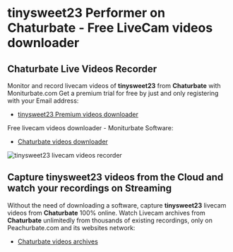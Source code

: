 # tinysweet23 Performer on Chaturbate - Free LiveCam videos downloader

## Chaturbate Live Videos Recorder

Monitor and record livecam videos of **tinysweet23** from **Chaturbate** with Moniturbate.com
Get a premium trial for free by just and only registering with your Email address:
* [tinysweet23 Premium videos downloader](https://moniturbate.com/request-demo-licence-key.html)

Free livecam videos downloader - Moniturbate Software:
* [Chaturbate videos downloader](https://moniturbate.com/moniturbate-download-software.html)

![tinysweet23 livecam videos recorder](https://peachurnet.com/templates/moniturbate-software.png)


## Capture tinysweet23 videos from the Cloud and watch your recordings on Streaming

Without the need of downloading a software, capture **tinysweet23** livecam videos from **Chaturbate** 100% online.
Watch Livecam archives from **Chaturbate** unlimitedly from thousands of existing recordings, only on Peachurbate.com and its websites network:
* [Chaturbate videos archives](https://peachurnet.com/)